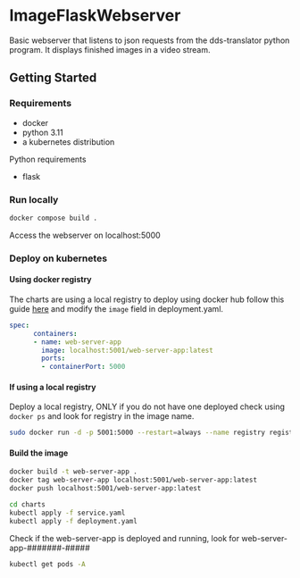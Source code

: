 # ImageFlaskWebserver

Basic webserver that listens to json requests from the dds-translator python program. It displays finished images in a video stream.

## Getting Started

### Requirements

- docker
- python 3.11
- a kubernetes distribution

Python requirements

- flask

### Run locally 

```bash
docker compose build . 
```

Access the webserver on localhost:5000

### Deploy on kubernetes

#### Using docker registry

The charts are using a local registry to deploy using docker hub follow this guide [here](https://docs.docker.com/docker-hub/quickstart/) and 
modify the ``image`` field in deployment.yaml.

```yaml
spec:
      containers:
      - name: web-server-app
        image: localhost:5001/web-server-app:latest
        ports:
        - containerPort: 5000
```

#### If using a local registry

Deploy a local registry, ONLY if you do not have one deployed check using ``docker ps`` and look for registry
in the image name.

```bash
sudo docker run -d -p 5001:5000 --restart=always --name registry registry:latest
```

#### Build the image 

```bash
docker build -t web-server-app .
docker tag web-server-app localhost:5001/web-server-app:latest
docker push localhost:5001/web-server-app:latest
```

```bash
cd charts
kubectl apply -f service.yaml
kubectl apply -f deployment.yaml
```

Check if the web-server-app is deployed and running, look for web-server-app-#######-#####

```bash
kubectl get pods -A
```





